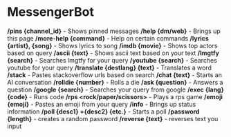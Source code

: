 # MessengerBot
**/pins {channel_id}** - Shows pinned messages
**/help {dm/web}** - Brings up this page
**/more-help {command}** - Help on certain commands
**/lyrics {artist}, {song}** - Shows lyrics to song
**/imdb {movie}** - Shows top actors based on query
**/ascii {text}** -  Shows ascii text based on your text
**/lmgtfy {search}** - Searches lmgtfy for your query
**/youtube {search}** - Searches youtube for your query
**/translate {destlang} {text}** - Translates a word
**/stack** - Pastes stackoverflow urls based on search
**/chat {text}** - Starts an AI conversation
**/rolldie {number}** - Rolls a die
**/ask {question}** - Answers a question
**/google {search}** - Searches your query from google
**/exec {lang} {code}** - Runs code
**/rps <rock/paper/scissors>** - Plays a rps game
**/emoji {emoji}** - Pastes an emoji from your query
**/info** - Brings up status information
**/poll {desc1} +{desc2} {etc.}** - Starts a poll
**/password {length}** - creates a random password
**/reverse {text}** - reverses text you input
